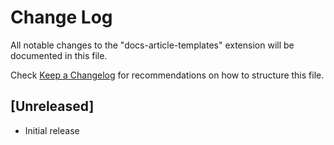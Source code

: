 # Change Log
All notable changes to the "docs-article-templates" extension will be documented in this file.

Check [Keep a Changelog](http://keepachangelog.com/) for recommendations on how to structure this file.

## [Unreleased]
- Initial release